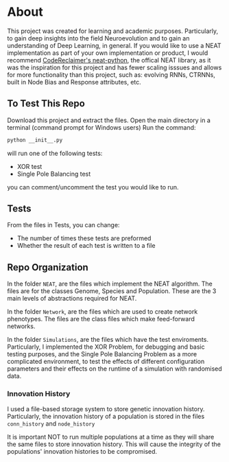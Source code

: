 # About
This project was created for learning and academic purposes. Particularly, to gain deep insights into the field Neuroevolution and to gain an understanding of Deep Learning, in general. If you would like to use a NEAT implementation as part of your own implementation or product, I would recommend [CodeReclaimer's neat-python](https://github.com/CodeReclaimers/neat-python), the offical NEAT library, as it was the inspiration for this project and has fewer scaling isssues and allows for more functionality than this project, such as: evolving RNNs, CTRNNs, built in Node Bias and Response attributes, etc.

## To Test This Repo
Download this project and extract the files.
Open the main directory in a terminal (command prompt for Windows users)
Run the command:
```bash
python __init__.py
```

will run one of the following tests: 
* XOR test
* Single Pole Balancing test

you can comment/uncomment the test you would like to run.

## Tests
From the files in Tests, you can change:
* The number of times these tests are preformed
* Whether the result of each test is written to a file

## Repo Organization
In the folder `NEAT`, are the files which implement the NEAT algorithm. 
The files are for the classes Genome, Species and Population. These are the 3 main levels of abstractions required for NEAT.

In the folder `Network`, are the files which are used to create network phenotypes. 
The files are the class files which make feed-forward networks.

In the folder `Simulations`, are the files which have the test enviroments. 
Particularly, I implemented the XOR Problem, for debugging and basic testing purposes, and the Single Pole Balancing Problem as a more complicated environment, to test the effects of different configuration parameters and their effects on the runtime of a simulation with randomised data.

### Innovation History
I used a file-based storage system to store genetic innovation history. Particularly, the innovation history of a population is stored in the files 
`conn_history` and  `node_history`

It is important NOT to run multiple populations at a time as they will share the same files to store innovation history. This will cause the integrity of the populations' innovation histories to be compromised.
